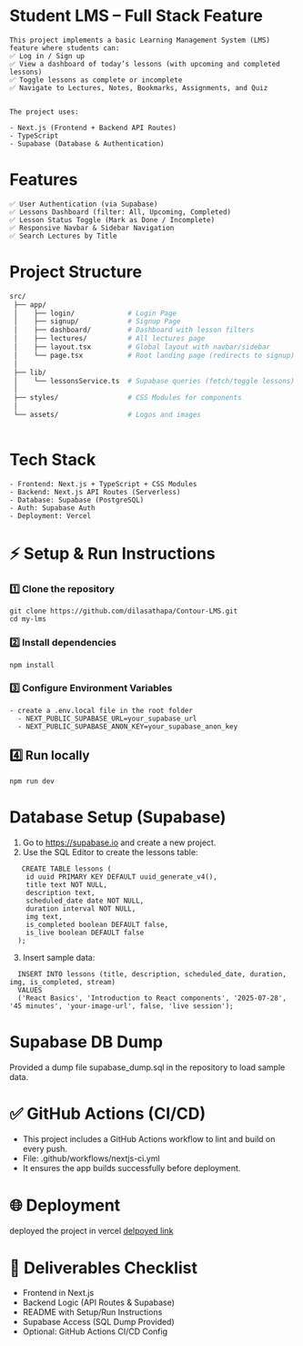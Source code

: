 # Student LMS – Full Stack Feature

```
This project implements a basic Learning Management System (LMS) feature where students can:
✅ Log in / Sign up 
✅ View a dashboard of today’s lessons (with upcoming and completed lessons)
✅ Toggle lessons as complete or incomplete
✅ Navigate to Lectures, Notes, Bookmarks, Assignments, and Quiz 


The project uses:

- Next.js (Frontend + Backend API Routes)
- TypeScript
- Supabase (Database & Authentication)
```

# Features

```
✅ User Authentication (via Supabase)
✅ Lessons Dashboard (filter: All, Upcoming, Completed)
✅ Lesson Status Toggle (Mark as Done / Incomplete)
✅ Responsive Navbar & Sidebar Navigation
✅ Search Lectures by Title
```

# Project Structure

```bash
src/
 ├── app/
 │    ├── login/             # Login Page
 │    ├── signup/            # Signup Page
 │    ├── dashboard/         # Dashboard with lesson filters
 │    ├── lectures/          # All lectures page
 │    ├── layout.tsx         # Global layout with navbar/sidebar
 │    └── page.tsx           # Root landing page (redirects to signup)
 │
 ├── lib/
 │    └── lessonsService.ts  # Supabase queries (fetch/toggle lessons)
 │
 ├── styles/                 # CSS Modules for components
 │
 └── assets/                 # Logos and images
 
```

# Tech Stack

```
- Frontend: Next.js + TypeScript + CSS Modules
- Backend: Next.js API Routes (Serverless)
- Database: Supabase (PostgreSQL)
- Auth: Supabase Auth
- Deployment: Vercel
````

# ⚡ Setup & Run Instructions

### 1️⃣ Clone the repository

```
git clone https://github.com/dilasathapa/Contour-LMS.git
cd my-lms
```

### 2️⃣ Install dependencies
```
npm install
```

### 3️⃣ Configure Environment Variables
```
- create a .env.local file in the root folder
  - NEXT_PUBLIC_SUPABASE_URL=your_supabase_url
  - NEXT_PUBLIC_SUPABASE_ANON_KEY=your_supabase_anon_key
```

## 4️⃣ Run locally
```
npm run dev
```

# Database Setup (Supabase)

1. Go to https://supabase.io and create a new project.
2. Use the SQL Editor to create the lessons table:

```
   CREATE TABLE lessons (
    id uuid PRIMARY KEY DEFAULT uuid_generate_v4(),
    title text NOT NULL,
    description text,
    scheduled_date date NOT NULL,
    duration interval NOT NULL,
    img text,
    is_completed boolean DEFAULT false,
    is_live boolean DEFAULT false
  );
```

3. Insert sample data:

```
  INSERT INTO lessons (title, description, scheduled_date, duration, img, is_completed, stream)
  VALUES 
  ('React Basics', 'Introduction to React components', '2025-07-28', '45 minutes', 'your-image-url', false, 'live session');
```

# Supabase DB Dump

Provided a dump file supabase_dump.sql in the repository to load sample data.


# ✅ GitHub Actions (CI/CD)

- This project includes a GitHub Actions workflow to lint and build on every push.
- File: .github/workflows/nextjs-ci.yml
- It ensures the app builds successfully before deployment.


# 🌐 Deployment

deployed the project in vercel [delpoyed link](https://contour-lms-project-assignment.vercel.app/login)


# 🎯 Deliverables Checklist

 - Frontend in Next.js
 - Backend Logic (API Routes & Supabase)
 - README with Setup/Run Instructions
 - Supabase Access (SQL Dump Provided)
 - Optional: GitHub Actions CI/CD Config






